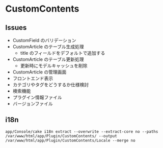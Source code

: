 # CustomContents

## Issues

- CustomField のバリデーション
- CustomArticle のテーブル生成処理
	- title のフィールドをデフォルトで追加する
- CustomArticle のテーブル更新処理
	- 更新時にモデルキャッシュを削除
- CustomArticle の管理画面
- フロントエンド表示
- カテゴリやタグをどうするか仕様検討
- 検索機能
- プラグイン情報ファイル
- バージョンファイル

## i18n

```
app/Console/cake i18n extract --overwrite --extract-core no --paths /var/www/html/app/Plugin/CustomContents/ --output /var/www/html/app/Plugin/CustomContents/Locale --merge no
```